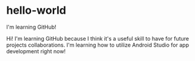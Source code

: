 # hello-world
I'm learning GitHub!

Hi! I'm learning GitHub because I think it's a useful skill to have for future projects collaborations.
I'm learning how to utilize Android Studio for app development right now!
